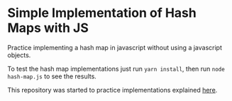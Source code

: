 # Simple Implementation of Hash Maps with JS

Practice implementing a hash map in javascript without using a javascript objects.

To test the hash map implementations just run `yarn install`, then run `node hash-map.js` to see the results.

This repository was started to practice implementations explained [here](https://medium.freecodecamp.org/how-to-implement-a-simple-hash-table-in-javascript-cb3b9c1f2997).